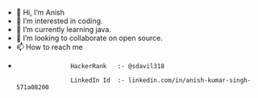 - 👋 Hi, I’m Anish
- 👀 I’m interested in coding.
- 🌱 I’m currently learning java.
- 💞️ I’m looking to collaborate on open source.
- 📫 How to reach me 
-                    HackerRank   :- @sdavil318

                     LinkedIn Id  :- linkedin.com/in/anish-kumar-singh-571a08200
                     

<!---                anishsingh935/anishsingh935 is a ✨ special ✨ repository because its `README.md` (this file) appears on your GitHub profile.
You can click the Preview link to take a look at your changes.
--->

